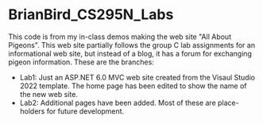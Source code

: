 # BrianBird_CS295N_Labs
This code is from my in-class demos making the web site "All About Pigeons". 
This web site partially follows the group C lab assignments for an informational web site, but instead of a blog, it has a forum for exchanging pigeon information.
These are the branches:
- Lab1: Just an ASP.NET 6.0 MVC web site created from the Visaul Studio 2022 template. The home page has been edited to show the name of the new web site.
- Lab2: Additional pages have been added. Most of these are place-holders for future development.
